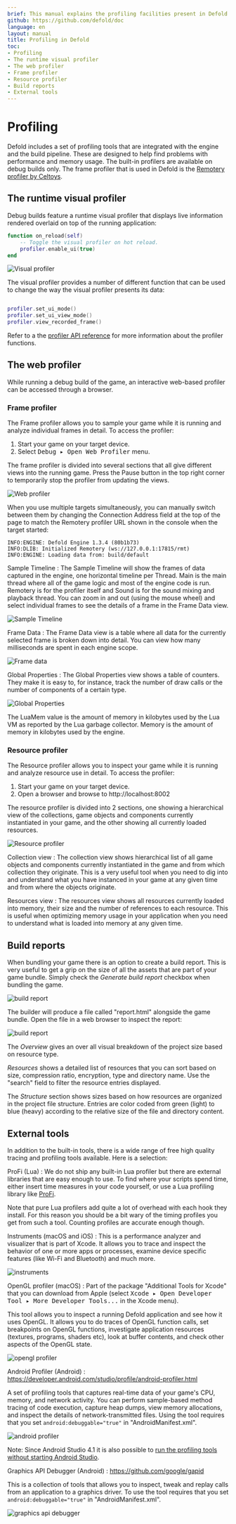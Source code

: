 ```yaml
---
brief: This manual explains the profiling facilities present in Defold.
github: https://github.com/defold/doc
language: en
layout: manual
title: Profiling in Defold
toc:
- Profiling
- The runtime visual profiler
- The web profiler
- Frame profiler
- Resource profiler
- Build reports
- External tools
---
```


# Profiling

Defold includes a set of profiling tools that are integrated with the engine and the build pipeline. These are designed to help find problems with performance and memory usage. The built-in profilers are available on debug builds only. The frame profiler that is used in Defold is the [Remotery profiler by Celtoys](https://github.com/Celtoys/Remotery).

## The runtime visual profiler

Debug builds feature a runtime visual profiler that displays live information rendered overlaid on top of the running application:

```lua
function on_reload(self)
    -- Toggle the visual profiler on hot reload.
    profiler.enable_ui(true)
end
```

![Visual profiler](../images/profiling/visual_profiler.png)

The visual profiler provides a number of different function that can be used to change the way the visual profiler presents its data:

```lua

profiler.set_ui_mode()
profiler.set_ui_view_mode()
profiler.view_recorded_frame()
```

Refer to a the [profiler API reference](/ref/stable/profiler/) for more information about the profiler functions.

## The web profiler
While running a debug build of the game, an interactive web-based profiler can be accessed through a browser.

### Frame profiler
The Frame profiler allows you to sample your game while it is running and analyze individual frames in detail. To access the profiler:

1. Start your game on your target device.
2. Select <kbd> Debug ▸ Open Web Profiler</kbd> menu.

The frame profiler is divided into several sections that all give different views into the running game. Press the Pause button in the top right corner to temporarily stop the profiler from updating the views.

![Web profiler](../images/profiling/webprofiler_page.png)

<div class='sidenote' markdown='1'>
When you use multiple targets simultaneously, you can manually switch between them by changing the Connection Address field at the top of the page to match the Remotery profiler URL shown in the console when the target started:

```
INFO:ENGINE: Defold Engine 1.3.4 (80b1b73)
INFO:DLIB: Initialized Remotery (ws://127.0.0.1:17815/rmt)
INFO:ENGINE: Loading data from: build/default
```
</div>

Sample Timeline
: The Sample Timeline will show the frames of data captured in the engine, one horizontal timeline per Thread. Main is the main thread where all of the game logic and most of the engine code is run. Remotery is for the profiler itself and Sound is for the sound mixing and playback thread. You can zoom in and out (using the mouse wheel) and select individual frames to see the details of a frame in the Frame Data view.

  ![Sample Timeline](../images/profiling/webprofiler_sample_timeline.png)


Frame Data
: The Frame Data view is a table where all data for the currently selected frame is broken down into detail. You can view how many milliseconds are spent in each engine scope.

  ![Frame data](../images/profiling/webprofiler_frame_data.png)


Global Properties
: The Global Properties view shows a table of counters. They make it is easy to, for instance, track the number of draw calls or the number of components of a certain type.

  ![Global Properties](../images/profiling/webprofiler_global_properties.png)

<div class='sidenote' markdown='1'>
The LuaMem value is the amount of memory in kilobytes used by the Lua VM as reported by the Lua garbage collector. Memory is the amount of memory in kilobytes used by the engine.
</div>

### Resource profiler
The Resource profiler allows you to inspect your game while it is running and analyze resource use in detail. To access the profiler:

1. Start your game on your target device.
2. Open a browser and browse to http://localhost:8002

The resource profiler is divided into 2 sections, one showing a hierarchical view of the collections, game objects and components currently instantiated in your game, and the other showing all currently loaded resources.

![Resource profiler](../images/profiling/webprofiler_resources_page.png)

Collection view
: The collection view shows hierarchical list of all game objects and components currently instantiated in the game and from which collection they originate. This is a very useful tool when you need to dig into and understand what you have instanced in your game at any given time and from where the objects originate.

Resources view
: The resources view shows all resources currently loaded into memory, their size and the number of references to each resource. This is useful when optimizing memory usage in your application when you need to understand what is loaded into memory at any given time.


## Build reports
When bundling your game there is an option to create a build report. This is very useful to get a grip on the size of all the assets that are part of your game bundle. Simply check the *Generate build report* checkbox when bundling the game.

![build report](../images/profiling/build_report.png)

The builder will produce a file called "report.html" alongside the game bundle. Open the file in a web browser to inspect the report:

![build report](../images/profiling/build_report_html.png)

The *Overview* gives an over all visual breakdown of the project size based on resource type.

*Resources* shows a detailed list of resources that you can sort based on size, compression ratio, encryption, type and directory name. Use the "search" field to filter the resource entries displayed.

The *Structure* section shows sizes based on how resources are organized in the project file structure. Entries are color coded from green (light) to blue (heavy) according to the relative size of the file and directory content.


## External tools
In addition to the built-in tools, there is a wide range of free high quality tracing and profiling tools available. Here is a selection:

ProFi (Lua)
: We do not ship any built-in Lua profiler but there are external libraries that are easy enough to use. To find where your scripts spend time, either insert time measures in your code yourself, or use a Lua profiling library like [ProFi](https://github.com/jgrahamc/ProFi).

  Note that pure Lua profilers add quite a lot of overhead with each hook they install. For this reason you should be a bit wary of the timing profiles you get from such a tool. Counting profiles are accurate enough though.

Instruments (macOS and iOS)
: This is a performance analyzer and visualizer that is part of Xcode. It allows you to trace and inspect the behavior of one or more apps or processes, examine device specific features (like Wi-Fi and Bluetooth) and much more.

  ![instruments](../images/profiling/instruments.png)

OpenGL profiler (macOS)
: Part of the package "Additional Tools for Xcode" that you can download from Apple (select <kbd>Xcode ▸ Open Developer Tool ▸ More Developer Tools...</kbd> in the Xcode menu).

  This tool allows you to inspect a running Defold application and see how it uses OpenGL. It allows you to do traces of OpenGL function calls, set breakpoints on OpenGL functions, investigate application resources (textures, programs, shaders etc), look at buffer contents, and check other aspects of the OpenGL state.

  ![opengl profiler](../images/profiling/opengl.png)

Android Profiler (Android)
: https://developer.android.com/studio/profile/android-profiler.html

  A set of profiling tools that captures real-time data of your game's CPU, memory, and network activity. You can perform sample-based method tracing of code execution, capture heap dumps, view memory allocations, and inspect the details of network-transmitted files. Using the tool requires that you set `android:debuggable="true"` in "AndroidManifest.xml".

  ![android profiler](../images/profiling/android_profiler.png)

  Note: Since Android Studio 4.1 it is also possible to [run the profiling tools without starting Android Studio](https://developer.android.com/studio/profile/android-profiler.html#standalone-profilers).

Graphics API Debugger (Android)
: https://github.com/google/gapid

  This is a collection of tools that allows you to inspect, tweak and replay calls from an application to a graphics driver. To use the tool requires that you set `android:debuggable="true"` in "AndroidManifest.xml".

  ![graphics api debugger](../images/profiling/gapid.png)